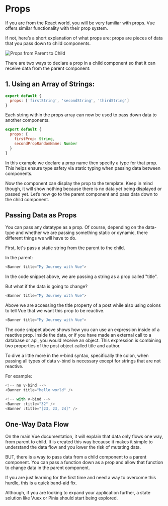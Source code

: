 # Props

If you are from the React world, you will be very familiar with props. Vue offers similar functionality with their prop system.

If not, here’s a short explanation of what props are: props are pieces of data that you pass down to child components.

![Props from Parent to Child](/props_to_child.png)

There are two ways to declare a prop in a child component so that it can receive data from the parent component:

## 1. Using an Array of Strings:

```js
export default {
  props: ['firstString', 'secondString', 'thirdString']
}
```

Each string within the props array can now be used to pass down data to another components.

```js
export default {
  props: {
    firstProp: String,
    secondPropRandomName: Number
  }
}
```
In this example we declare a prop name then specify a type for that prop. This helps ensure type safety via static typing when passing data between components.

Now the component can display the prop to the template. Keep in mind though, it will show nothing because there is no data yet being displayed or passed yet. Let’s now go to the parent component and pass data down to the child component.

## Passing Data as Props

You can pass any datatype as a prop. Of course, depending on the data-type and whether we are passing something static or dynamic, there different things we will have to do.

First, let's pass a static string from the parent to the child.

In the parent:

```js
<Banner title="My Journey with Vue">
```
In the code snippet above, we are passing a string as a prop called "title".

But what if the data is going to change?
```js
<Banner title="My Journey with Vue">
```
Above we are accessing the title property of a post while also using colons to tell Vue that we want this prop to be reactive.
```js
<Banner title="My Journey with Vue">
```
The code snippet above shows how you can use an expression inside of a reactive prop. Inside the data, or if you have made an external call to a database or api, you would receive an object. This expression is combining two properties of the post object called title and author.

To dive a little more in the v-bind syntax, specifically the colon, when passing all types of data v-bind is necessary except for strings that are not reactive.

For example:

```js
<!-- no v-bind -->
<Banner title="hello world" />

<!-- with v-bind -->
<Banner :title="32" />
<Banner :title="[23, 23, 24]" />
```

## One-Way Data Flow
On the main Vue documentation, it will explain that data only flows one way, from parent to child. It is created this way because it makes it simple to understand the data flow and you lower the risk of mutating data.

BUT, there is a way to pass data from a child component to a parent component. You can pass a function down as a prop and allow that function to change data in the parent component.

If you are just learning for the first time and need a way to overcome this hurdle, this is a quick band-aid fix.

Although, if you are looking to expand your application further, a state solution like Vuex or Pinia should start being explored.
